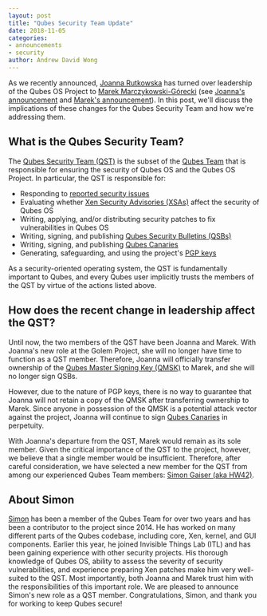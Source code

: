 ```yaml
---
layout: post
title: "Qubes Security Team Update"
date: 2018-11-05
categories:
- announcements
- security
author: Andrew David Wong
---
```


As we recently announced, [Joanna Rutkowska] has turned over leadership of the
Qubes OS Project to [Marek Marczykowski-Górecki] (see [Joanna's announcement]
and [Marek's announcement]). In this post, we'll discuss the implications of
these changes for the Qubes Security Team and how we're addressing them.


What is the Qubes Security Team?
--------------------------------

The [Qubes Security Team (QST)] is the subset of the [Qubes Team] that is
responsible for ensuring the security of Qubes OS and the Qubes OS Project.
In particular, the QST is responsible for:

 - Responding to [reported security issues]
 - Evaluating whether [Xen Security Advisories (XSAs)] affect the security of
   Qubes OS
 - Writing, applying, and/or distributing security patches to fix
   vulnerabilities in Qubes OS
 - Writing, signing, and publishing [Qubes Security Bulletins (QSBs)]
 - Writing, signing, and publishing [Qubes Canaries]
 - Generating, safeguarding, and using the project's [PGP keys]

As a security-oriented operating system, the QST is fundamentally important to
Qubes, and every Qubes user implicitly trusts the members of the QST by virtue
of the actions listed above.


How does the recent change in leadership affect the QST?
--------------------------------------------------------

Until now, the two members of the QST have been Joanna and Marek. With Joanna's
new role at the Golem Project, she will no longer have time to function as a QST
member. Therefore, Joanna will officially transfer ownership of the [Qubes
Master Signing Key (QMSK)] to Marek, and she will no longer sign QSBs.

However, due to the nature of PGP keys, there is no way to guarantee that Joanna
will not retain a copy of the QMSK after transferring ownership to Marek. Since
anyone in possession of the QMSK is a potential attack vector against the
project, Joanna will continue to sign [Qubes Canaries] in perpetuity.

With Joanna's departure from the QST, Marek would remain as its sole member.
Given the critical importance of the QST to the project, however, we believe
that a single member would be insufficient. Therefore, after careful
consideration, we have selected a new member for the QST from among our
experienced Qubes Team members: [Simon Gaiser (aka HW42)][Simon].


About Simon
-----------

[Simon] has been a member of the Qubes Team for over two years and has been a
contributor to the project since 2014. He has worked on many different parts of
the Qubes codebase, including core, Xen, kernel, and GUI components. Earlier
this year, he joined Invisible Things Lab (ITL) and has been gaining experience
with other security projects. His thorough knowledge of Qubes OS, ability to
assess the severity of security vulnerabilities, and experience preparing Xen
patches make him very well-suited to the QST. Most importantly, both Joanna and
Marek trust him with the responsibilities of this important role. We are pleased
to announce Simon's new role as a QST member. Congratulations, Simon, and thank
you for working to keep Qubes secure!

[Joanna Rutkowska]: /team/#joanna-rutkowska
[Marek Marczykowski-Górecki]: /team/#marek-marczykowski-g%C3%B3recki
[Joanna's Announcement]: /news/2018/10/25/the-next-chapter/
[Marek's announcement]: /news/2018/10/25/thank-you-joanna/
[Qubes Security Team (QST)]: /security/#the-qubes-security-team
[Qubes Team]: /team/
[reported security issues]: /security/#reporting-security-issues-in-qubes-os
[Xen Security Advisories (XSAs)]: /security/xsa/
[Qubes Security Bulletins (QSBs)]: /security/qsb/
[Qubes Canaries]: /security/canaries/
[PGP keys]: https://keys.qubes-os.org/keys/
[Qubes Master Signing Key (QMSK)]: /security/verifying-signatures/#1-get-the-qubes-master-signing-key-and-verify-its-authenticity
[Simon]: /team/#simon-gaiser-aka-hw42

